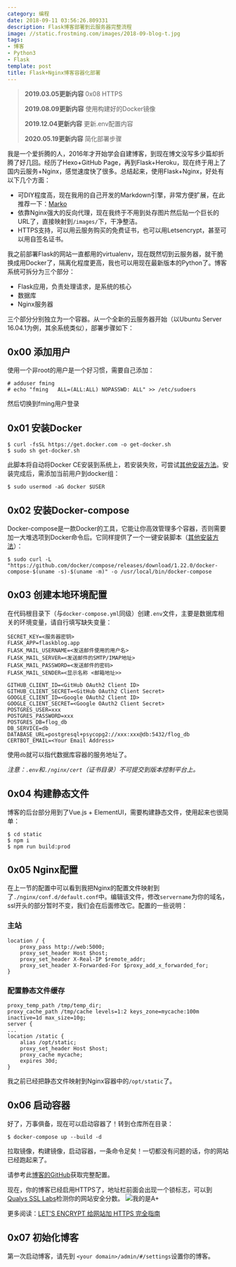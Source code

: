 ```yaml
---
category: 编程
date: 2018-09-11 03:56:26.809331
description: Flask博客部署到云服务器完整流程
image: //static.frostming.com/images/2018-09-blog-t.jpg
tags:
- 博客
- Python3
- Flask
template: post
title: Flask+Nginx博客容器化部署
---
```


> **2019.03.05更新内容**
> 0x08 HTTPS
> 
> **2019.08.09更新内容**
> 使用构建好的Docker镜像
> 
> **2019.12.04更新内容**
> 更新.env配置内容
> 
> **2020.05.19更新内容**
> 简化部署步骤

我是一个爱折腾的人，2016年才开始学会自建博客，到现在博文没写多少篇却折腾了好几回。经历了Hexo+GitHub Page，再到Flask+Heroku，现在终于用上了国内云服务+Nginx，感觉速度快了很多。总结起来，使用Flask+Nginx，好处有以下几个方面：

* 可DIY程度高，现在我用的自己开发的Markdown引擎，非常方便扩展，在此推荐一下：[Marko](https://github.com/frostming/marko)
* 依靠Nginx强大的反向代理，现在我终于不用到处存图片然后贴一个巨长的URL了，直接映射到`/images/`下，干净整洁。
* HTTPS支持，可以用云服务购买的免费证书，也可以用Letsencrypt，甚至可以用自签名证书。

我之前部署Flask的网站一直都用的virtualenv，现在既然切到云服务器，就干脆换成用Docker了，隔离化程度更高，我也可以用现在最新版本的Python了。博客系统可拆分为三个部分：
* Flask应用，负责处理请求，是系统的核心
* 数据库
* Nginx服务器

三个部分分别独立为一个容器。从一个全新的云服务器开始（以Ubuntu Server 16.04.1为例，其余系统类似），部署步骤如下：

## 0x00 添加用户

使用一个非root的用户是一个好习惯，需要自己添加：

```console
# adduser fming
# echo "fming   ALL=(ALL:ALL) NOPASSWD: ALL" >> /etc/sudoers
```
然后切换到fming用户登录

## 0x01 安装Docker

```console
$ curl -fsSL https://get.docker.com -o get-docker.sh
$ sudo sh get-docker.sh
```
此脚本将自动将Docker CE安装到系统上，若安装失败，可尝试[其他安装方法](https://docs.docker.com/install/linux/docker-ce/ubuntu/#install-docker-ce)。安装完成后，需添加当前用户到docker组：
```console
$ sudo usermod -aG docker $USER
```
## 0x02 安装Docker-compose
Docker-compose是一款Docker的工具，它能让你高效管理多个容器，否则需要加一大堆选项到Docker命令后。它同样提供了一个一键安装脚本（[其他安装方法](https://docs.docker.com/compose/install/#install-compose)）：
```console
$ sudo curl -L "https://github.com/docker/compose/releases/download/1.22.0/docker-compose-$(uname -s)-$(uname -m)" -o /usr/local/bin/docker-compose
```

## 0x03 创建本地环境配置

在代码根目录下（与`docker-compose.yml`同级）创建`.env`文件，主要是数据库相关的环境变量，请自行填写缺失变量：
```
SECRET_KEY=<服务器密钥>
FLASK_APP=flaskblog.app
FLASK_MAIL_USERNAME=<发送邮件使用的用户名>
FLASK_MAIL_SERVER=<发送邮件的SMTP/IMAP地址>
FLASK_MAIL_PASSWORD=<发送邮件的密码>
FLASK_MAIL_SENDER=<显示名称 <邮箱地址>>

GITHUB_CLIENT_ID=<GitHub OAuth2 Client ID>
GITHUB_CLIENT_SECRET=<GitHub OAuth2 Client Secret>
GOOGLE_CLIENT_ID=<Google OAuth2 Client ID>
GOOGLE_CLIENT_SECRET=<Google OAuth2 Client Secret>
POSTGRES_USER=xxx
POSTGRES_PASSWORD=xxx
POSTGRES_DB=flog_db
DB_SERVICE=db
DATABASE_URL=postgresql+psycopg2://xxx:xxx@db:5432/flog_db
CERTBOT_EMAIL=<Your Email Address>
```
使用`db`就可以指代数据库容器的服务地址了。

*注意：`.env`和`./nginx/cert`（证书目录）不可提交到版本控制平台上。*

## 0x04 构建静态文件

博客的后台部分用到了Vue.js + ElementUI，需要构建静态文件，使用起来也很简单：

```console
$ cd static
$ npm i
$ npm run build:prod
```

## 0x05 Nginx配置
在上一节的配置中可以看到我把Nginx的配置文件映射到了`./nginx/conf.d/default.conf`中。编辑该文件，修改`servername`为你的域名，ssl开头的部分暂时不变，我们会在后面修改它。配置的一些说明：

### 主站
```Nginx
location / {
	proxy_pass http://web:5000;
	proxy_set_header Host $host;
	proxy_set_header X-Real-IP $remote_addr;
	proxy_set_header X-Forwarded-For $proxy_add_x_forwarded_for;
}
```
### 配置静态文件缓存
```Nginx
proxy_temp_path /tmp/temp_dir;
proxy_cache_path /tmp/cache levels=1:2 keys_zone=mycache:100m inactive=1d max_size=10g;
server {
...
location /static {
	alias /opt/static;
	proxy_set_header Host $host;
	proxy_cache mycache;
	expires 30d;
}
```
我之前已经把静态文件映射到Nginx容器中的`/opt/static`了。

## 0x06 启动容器

好了，万事俱备，现在可以启动容器了！转到仓库所在目录：
```console
$ docker-compose up --build -d
```
拉取镜像，构建镜像，启动容器，一条命令足矣！一切都没有问题的话，你的网站已经跑起来了。

请参考此[博客的GitHub](https://github.com/frostming/Flog)获取完整配置。

现在，你的博客已经启用HTTPS了，地址栏前面会出现一个锁标志，可以到[Qualys SSL Labs](https://www.ssllabs.com/ssltest/index.html)检测你的网站安全分数。
![我的是A+](//static.frostming.com/images/2019-03-ssl-score.png "我的是A+")

更多阅读：[LET'S ENCRYPT 给网站加 HTTPS 完全指南](https://ksmx.me/letsencrypt-ssl-https/)

## 0x07 初始化博客

第一次启动博客，请先到 `<your domain>/admin/#/settings`设置你的博客。
